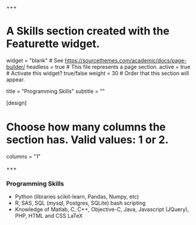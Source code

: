 +++
# A Skills section created with the Featurette widget.
widget = "blank"  # See https://sourcethemes.com/academic/docs/page-builder/
headless = true  # This file represents a page section.
active = true  # Activate this widget? true/false
weight = 30  # Order that this section will appear.

title = "Programming Skills"
subtitle = ""


[design]
  # Choose how many columns the section has. Valid values: 1 or 2.
  columns = "1"
  
+++

### Programming Skills
- Python (libraries scikit-learn, Pandas, Numpy, etc) 
- R, SAS, SQL (mysql, Postgres, SQLite) bash scripting 
- Knowledge of Matlab, C, C++, Objective-C, Java, Javascript (JQuery), PHP, HTML and CSS LaTeX

